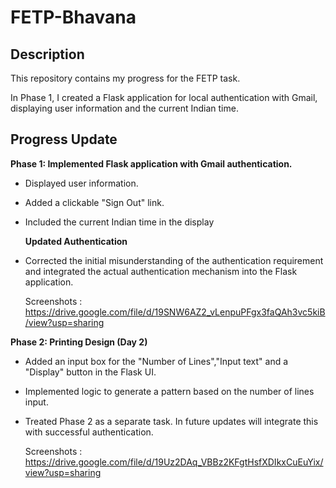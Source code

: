 # FETP-Bhavana
## Description 
This repository contains my progress for the FETP task.

In Phase 1, I created a Flask application for local authentication with Gmail, displaying user information and the current Indian time.

## Progress Update
  **Phase 1: Implemented Flask application with Gmail authentication.**
  - Displayed user information.
  - Added a clickable "Sign Out" link.
  - Included the current Indian time in the display

    **Updated Authentication**
  - Corrected the initial misunderstanding of the authentication requirement and integrated the actual authentication mechanism into the Flask application.
    
    Screenshots : https://drive.google.com/file/d/19SNW6AZ2_vLenpuPFgx3faQAh3vc5kiB/view?usp=sharing
  
  **Phase 2: Printing Design (Day 2)**
  - Added an input box for the "Number of Lines","Input text" and a "Display" button in the Flask UI.
  - Implemented logic to generate a pattern based on the number of lines input.
  - Treated Phase 2 as a separate task. In future updates will integrate this with successful authentication.
    
    Screenshots : https://drive.google.com/file/d/19Uz2DAq_VBBz2KFgtHsfXDIkxCuEuYix/view?usp=sharing
    



 
